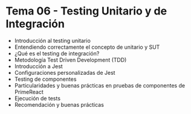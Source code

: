 # Tema 06 - Testing Unitario y de Integración

- Introducción al testing unitario
- Entendiendo correctamente el concepto de unitario y SUT
- ¿Qué es el testing de integración?
- Metodología Test Driven Development (TDD)
- Introducción a Jest
- Configuraciones personalizadas de Jest
- Testing de componentes
- Particularidades y buenas prácticas en pruebas de componentes de PrimeReact
- Ejecución de tests
- Recomendación y buenas prácticas